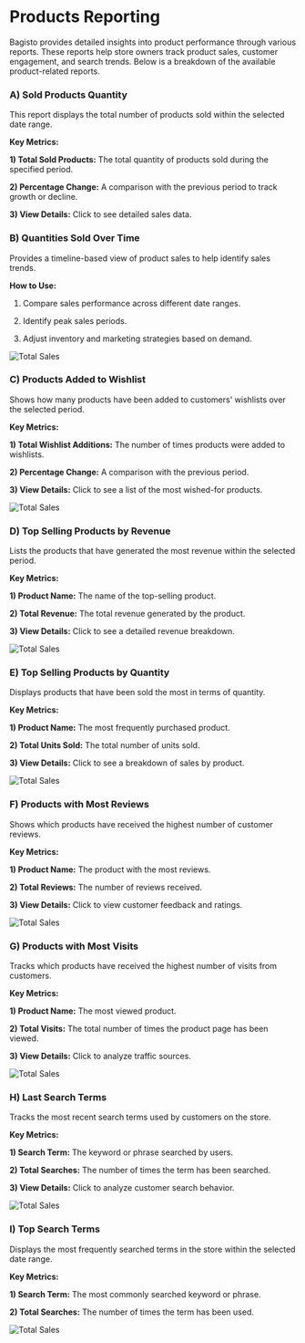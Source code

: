 # Products Reporting

Bagisto provides detailed insights into product performance through various reports. These reports help store owners track product sales, customer engagement, and search trends. Below is a breakdown of the available product-related reports.

### A) Sold Products Quantity

This report displays the total number of products sold within the selected date range.

**Key Metrics:**

**1) Total Sold Products:** The total quantity of products sold during the specified period.

**2) Percentage Change:** A comparison with the previous period to track growth or decline.

**3) View Details:** Click to see detailed sales data.

### B) Quantities Sold Over Time

Provides a timeline-based view of product sales to help identify sales trends.

**How to Use:**

1) Compare sales performance across different date ranges.

2) Identify peak sales periods.

3) Adjust inventory and marketing strategies based on demand.

 ![Total Sales](../../assets/2.0/images/reporting/sold-products.png)

### C) Products Added to Wishlist

Shows how many products have been added to customers' wishlists over the selected period.

**Key Metrics:**

**1) Total Wishlist Additions:** The number of times products were added to wishlists.

**2) Percentage Change:** A comparison with the previous period.

**3) View Details:** Click to see a list of the most wished-for products.

 ![Total Sales](../../assets/2.0/images/reporting/products-wishlist.png)

### D) Top Selling Products by Revenue

Lists the products that have generated the most revenue within the selected period.

**Key Metrics:**

**1) Product Name:** The name of the top-selling product.

**2) Total Revenue:** The total revenue generated by the product.

**3) View Details:** Click to see a detailed revenue breakdown.

 ![Total Sales](../../assets/2.0/images/reporting/revenue-products.png)

### E) Top Selling Products by Quantity

Displays products that have been sold the most in terms of quantity.

**Key Metrics:**

**1) Product Name:** The most frequently purchased product.

**2) Total Units Sold:** The total number of units sold.

**3) View Details:** Click to see a breakdown of sales by product.

 ![Total Sales](../../assets/2.0/images/reporting/products-quantity.png)

### F) Products with Most Reviews

Shows which products have received the highest number of customer reviews.

**Key Metrics:**

**1) Product Name:** The product with the most reviews.

**2) Total Reviews:** The number of reviews received.

**3) View Details:** Click to view customer feedback and ratings.

 ![Total Sales](../../assets/2.0/images/reporting/product-review.png)

### G) Products with Most Visits

Tracks which products have received the highest number of visits from customers.

**Key Metrics:**

**1) Product Name:** The most viewed product.

**2) Total Visits:** The total number of times the product page has been viewed.

**3) View Details:** Click to analyze traffic sources.

 ![Total Sales](../../assets/2.0/images/reporting/product-visits.png)

### H) Last Search Terms

Tracks the most recent search terms used by customers on the store.

**Key Metrics:**

**1) Search Term:** The keyword or phrase searched by users.

**2) Total Searches:** The number of times the term has been searched.

**3) View Details:** Click to analyze customer search behavior.

 ![Total Sales](../../assets/2.0/images/reporting/last-searchTerm.png)

### I) Top Search Terms

Displays the most frequently searched terms in the store within the selected date range.

**Key Metrics:**

**1) Search Term:** The most commonly searched keyword or phrase.

**2) Total Searches:** The number of times the term has been used.

 ![Total Sales](../../assets/2.0/images/reporting/top-searchTerm.png)
